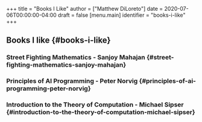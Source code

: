 +++
title = "Books I Like"
author = ["Matthew DiLoreto"]
date = 2020-07-06T00:00:00-04:00
draft = false
[menu.main]
  identifier = "books-i-like"
+++

## Books I like {#books-i-like}


### Street Fighting Mathematics - Sanjoy Mahajan {#street-fighting-mathematics-sanjoy-mahajan}


### Principles of AI Programming - Peter Norvig {#principles-of-ai-programming-peter-norvig}


### Introduction to the Theory of Computation - Michael Sipser {#introduction-to-the-theory-of-computation-michael-sipser}
